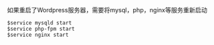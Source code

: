 如果重启了Wordpress服务器，需要将mysql，php，nginx等服务重新启动
```shell
$service mysqld start
$service php-fpm start
$service nginx start
```